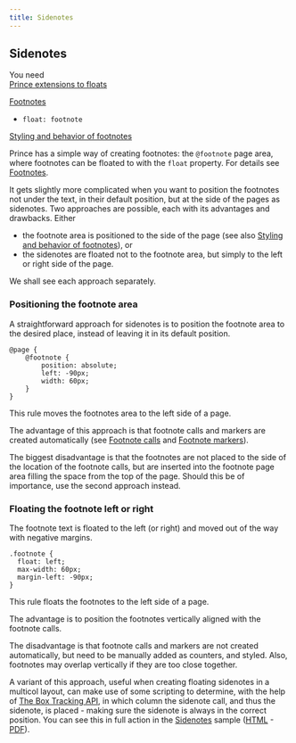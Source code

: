 ```yaml
---
title: Sidenotes
---
```


Sidenotes
---------

You need  
[Prince extensions to floats](floats.md#float-extensions)

[Footnotes](footnotes.md#footnotes)

-   `float: footnote`

[Styling and behavior of footnotes](footnotes.md#footnotes-styling)

Prince has a simple way of creating footnotes: the `@footnote` page area, where footnotes can be floated to with the `float` property. For details see [Footnotes](footnotes.md#footnotes).

It gets slightly more complicated when you want to position the footnotes not under the text, in their default position, but at the side of the pages as sidenotes. Two approaches are possible, each with its advantages and drawbacks. Either

-   the footnote area is positioned to the side of the page (see also [Styling and behavior of footnotes](footnotes.md#footnotes-styling)), or
-   the sidenotes are floated not to the footnote area, but simply to the left or right side of the page.

We shall see each approach separately.

### Positioning the footnote area

A straightforward approach for sidenotes is to position the footnote area to the desired place, instead of leaving it in its default position.


    @page {
        @footnote {
            position: absolute;
            left: -90px;
            width: 60px;
        }
    }

This rule moves the footnotes area to the left side of a page.

The advantage of this approach is that footnote calls and markers are created automatically (see [Footnote calls](footnotes.md#footnote-calls) and [Footnote markers](footnotes.md#footnote-markers)).

The biggest disadvantage is that the footnotes are not placed to the side of the location of the footnote calls, but are inserted into the footnote page area filling the space from the top of the page. Should this be of importance, use the second approach instead.

### Floating the footnote left or right

The footnote text is floated to the left (or right) and moved out of the way with negative margins.


    .footnote {
      float: left;
      max-width: 60px;
      margin-left: -90px;
    }

This rule floats the footnotes to the left side of a page.

The advantage is to position the footnotes vertically aligned with the footnote calls.

The disadvantage is that footnote calls and markers are not created automatically, but need to be manually added as counters, and styled. Also, footnotes may overlap vertically if they are too close together.

A variant of this approach, useful when creating floating sidenotes in a multicol layout, can make use of some scripting to determine, with the help of [The Box Tracking API](javascript.md#js-box), in which column the sidenote call, and thus the sidenote, is placed - making sure the sidenote is always in the correct position. You can see this in full action in the [Sidenotes](http://css4.pub/#sidenotes) sample ([HTML](http://css4.pub/2019/sidenotes/index.html) - [PDF](http://css4.pub/2019/sidenotes/index.pdf)).

